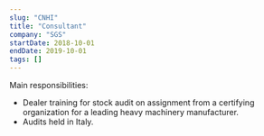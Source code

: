 ```yaml
---
slug: "CNHI"
title: "Consultant"
company: "SGS"
startDate: 2018-10-01
endDate: 2019-10-01
tags: []
---
```


Main responsibilities:
- Dealer training for stock audit on assignment from a certifying organization for a leading heavy machinery manufacturer.
- Audits held in Italy.

